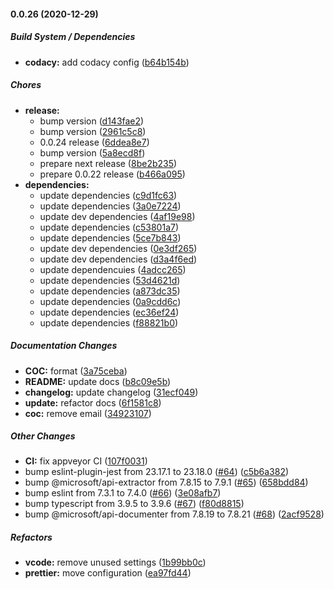 #### 0.0.26 (2020-12-29)

##### Build System / Dependencies

* **codacy:**  add codacy config ([b64b154b](https://github.com/gregoranders/ts-playground/commit/b64b154bf9bc7e122a02d7749031fdf8506a3ffa))

##### Chores

* **release:**
  *  bump version ([d143fae2](https://github.com/gregoranders/ts-playground/commit/d143fae268f67974734ab078afecdee21062f045))
  *  bump version ([2961c5c8](https://github.com/gregoranders/ts-playground/commit/2961c5c811edfe695ebf769a8628a893742b939f))
  *  0.0.24 release ([6ddea8e7](https://github.com/gregoranders/ts-playground/commit/6ddea8e7db337b29722cf6b45c72b22c4d8f9df4))
  *  bump version ([5a8ecd8f](https://github.com/gregoranders/ts-playground/commit/5a8ecd8fe8bac51fdd878eef5617cba8e4312286))
  *  prepare next release ([8be2b235](https://github.com/gregoranders/ts-playground/commit/8be2b235eab948186b24f1d0cc99610808f4edf7))
  *  prepare 0.0.22 release ([b466a095](https://github.com/gregoranders/ts-playground/commit/b466a095041b63e2e98fa893ed224c0608ae690b))
* **dependencies:**
  *  update dependencies ([c9d1fc63](https://github.com/gregoranders/ts-playground/commit/c9d1fc635f0cd76edc6eb7d2494e4ad172657dd3))
  *  update dependencies ([3a0e7224](https://github.com/gregoranders/ts-playground/commit/3a0e72247c486e827615a0c854a90b903eef0550))
  *  update dev dependencies ([4af19e98](https://github.com/gregoranders/ts-playground/commit/4af19e983634d79d77c6aeeb71769470f63150f6))
  *  update dependencies ([c53801a7](https://github.com/gregoranders/ts-playground/commit/c53801a7d9fbd13aec1f42e9077193af29f0a0f5))
  *  update dependencies ([5ce7b843](https://github.com/gregoranders/ts-playground/commit/5ce7b84393a24c06b5dba8af111cf52cd8716825))
  *  update dev dependencies ([0e3df265](https://github.com/gregoranders/ts-playground/commit/0e3df26592402e26e7fe084417c57f4ae938468b))
  *  update dev dependencies ([d3a4f6ed](https://github.com/gregoranders/ts-playground/commit/d3a4f6ed186f30c59730bf569b499fb0432af1e2))
  *  update dependencuies ([4adcc265](https://github.com/gregoranders/ts-playground/commit/4adcc2652a74e73b3902d1a200f10520e867dc66))
  *  update dependencies ([53d4621d](https://github.com/gregoranders/ts-playground/commit/53d4621d362839f223fbd85899262a7a974ff872))
  *  update dependencies ([a873dc35](https://github.com/gregoranders/ts-playground/commit/a873dc3599298e7c74f644b6de883083af18f318))
  *  update dependencies ([0a9cdd6c](https://github.com/gregoranders/ts-playground/commit/0a9cdd6ce19a221d2f1f4ff6f822ca6cefab0e92))
  *  update dependencies ([ec36ef24](https://github.com/gregoranders/ts-playground/commit/ec36ef2448a983713e5c40c4ac253c6d8ee6bdcc))
  *  update dependencies ([f88821b0](https://github.com/gregoranders/ts-playground/commit/f88821b0f8742638042e4d95ebbdb4c66728d292))

##### Documentation Changes

* **COC:**  format ([3a75ceba](https://github.com/gregoranders/ts-playground/commit/3a75cebad39aad86a00e57b144be668d9f14421a))
* **README:**  update docs ([b8c09e5b](https://github.com/gregoranders/ts-playground/commit/b8c09e5b5e2c9ecffe3cc8edd770e5a0ecd3ad90))
* **changelog:**  update changelog ([31ecf049](https://github.com/gregoranders/ts-playground/commit/31ecf0491ba018bc975aba3397931e6c637cce75))
* **update:**  refactor docs ([6f1581c8](https://github.com/gregoranders/ts-playground/commit/6f1581c8cbe3bd6a29fc0bd01bf09ce299ef1ad2))
* **coc:**  remove email ([34923107](https://github.com/gregoranders/ts-playground/commit/34923107d68293ccc3299e8d406fd3ea4842bdbe))

##### Other Changes

* **CI:**  fix appveyor CI ([107f0031](https://github.com/gregoranders/ts-playground/commit/107f00318bd1d9b917ec3115ad4416d4cea59d38))
*  bump eslint-plugin-jest from 23.17.1 to 23.18.0 ([#64](https://github.com/gregoranders/ts-playground/pull/64)) ([c5b6a382](https://github.com/gregoranders/ts-playground/commit/c5b6a382de4c84f0bc91199a0e6fedaa18e2409c))
*  bump @microsoft/api-extractor from 7.8.15 to 7.9.1 ([#65](https://github.com/gregoranders/ts-playground/pull/65)) ([658bdd84](https://github.com/gregoranders/ts-playground/commit/658bdd84072ce8ff50f1c5c06fdbb3d1ddc2ce34))
*  bump eslint from 7.3.1 to 7.4.0 ([#66](https://github.com/gregoranders/ts-playground/pull/66)) ([3e08afb7](https://github.com/gregoranders/ts-playground/commit/3e08afb778096b8289a30a82f1d9c7aafe0a7c8d))
*  bump typescript from 3.9.5 to 3.9.6 ([#67](https://github.com/gregoranders/ts-playground/pull/67)) ([f80d8815](https://github.com/gregoranders/ts-playground/commit/f80d88153d23ab191d7089dedae39221de30c0b0))
*  bump @microsoft/api-documenter from 7.8.19 to 7.8.21 ([#68](https://github.com/gregoranders/ts-playground/pull/68)) ([2acf9528](https://github.com/gregoranders/ts-playground/commit/2acf9528bfc3b92baab675788ce30a961b8484fc))

##### Refactors

* **vcode:**  remove unused settings ([1b99bb0c](https://github.com/gregoranders/ts-playground/commit/1b99bb0cfca5661f51ff1cca797cc9b17ea9c4d8))
* **prettier:**  move configuration ([ea97fd44](https://github.com/gregoranders/ts-playground/commit/ea97fd4423aa3484284fedbc4d703c522469570d))

